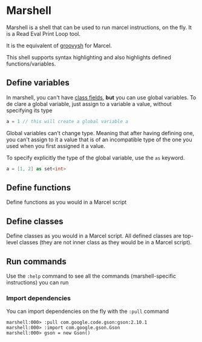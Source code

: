 # Marshell


Marshell is a shell that can be used to run marcel instructions, on the fly. It is
a Read Eval Print Loop tool.


It is the equivalent of [groovysh](https://groovy-lang.org/groovysh.html) for Marcel.

This shell supports syntax highlighting and also highlights defined functions/variables.


## Define variables
In marshell, you can't have [class fields](../language-specification/source-file-structure/script.md#fields), **but** you can use global variables.
To de clare a global variable, just assign to a variable a value, without specifying its type

```groovy
a = 1 // this will create a global variable a
```

Global variables can't change type. Meaning that after having defining one, you can't assign to it
a value that is of an incompatible type of the one you used when you first assigned it a value.

To specify explicitly the type of the global variable, use the `as` keyword.

```groovy
a = [1, 2] as set<int>
```

## Define functions

Define functions as you would in a Marcel script
## Define classes

Define classes as you would in a Marcel script. All defined classes are top-level classes (they
are not inner class as they would be in a Marcel script).

## Run commands


Use the `:help` command to see all the commands (marshell-specific instructions) you can run


### Import dependencies
You can import dependencies on the fly with the `:pull` command

```text
marshell:000> :pull com.google.code.gson:gson:2.10.1
marshell:000> :import com.google.gson.Gson
marshell:000> gson = new Gson()
```